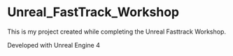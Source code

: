 # Unreal_FastTrack_Workshop

This is my project created while completing the Unreal Fasttrack Workshop.

Developed with Unreal Engine 4
